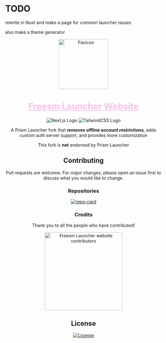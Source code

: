 # TODO

rewrite in Nuxt and make a page for common launcher issues

also make a theme generator

<div align="center">

<img width="160" height="160" align="center" src="https://github.com/FreesmTeam/FreesmLauncher/raw/develop/docs/favicon.webp" alt="Favicon">

<h1>
  <a style="color:#f5c2e7" href="https://freesmlauncher.org/">Freesm Launcher Website</a>
</h1>

<img alt="Next.js Logo" src="https://img.shields.io/badge/Next-black?style=for-the-badge&logo=next.js&logoColor=white">
<img alt="TailwindCSS Logo" src="https://img.shields.io/badge/tailwindcss-%2338B2AC.svg?style=for-the-badge&logo=tailwind-css&logoColor=white">

A Prism Launcher fork that **removes offline account restrictions**, adds custom auth server support, and provides more customization

This fork is **not** endorsed by Prism Launcher

## Contributing

Pull requests are welcome. For major changes, please open an issue first to discuss what you would like to change.

### Repositories

[![repo-card]](https://github.com/freesmteam/freesmlauncher)

### Credits

Thank you to all the people who have contributed!

<a href="https://github.com/freesmteam/website-freesmlauncher/graphs/contributors">
  <img alt="Freesm Launcher website contributors" src="https://contrib.rocks/image?repo=freesmteam/website-freesmlauncher" width="250"/>
</a>

## License

<a href="./LICENSE">
  <img src="https://img.shields.io/github/license/PrismLauncher/PrismLauncher?label=License&logo=gnu&color=C4282D&style=for-the-badge" alt="License">
</a>

</div>

<!-- Variables -->

[repo-card]: https://github-readme-stats.vercel.app/api/pin/?username=freesmteam&repo=freesmlauncher&bg_color=0c0c13&text_color=ffffff&title_color=f5c2e7&icon_color=f5c2e7&border_radius=8&hide_border=true